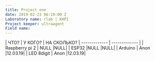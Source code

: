 ```yaml
---
title: Project one
date: 2019-02-23 06:19:00 Z
Laboratory name: rlab | KHPI
Project keeper: ultraagent
Field name: 
---
```


| ЧТО?  | У КОГО? | НА СКОЛЬКО?
| ------------- | ------------- |
| Raspberry pi 2  | NULL  |NULL|
| ESP32  |NULL  |NULL|
| Arduino  | Anon  |12.03.19|
| LED 8digit  | Anon  |12.03.19|
